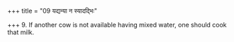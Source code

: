 +++
title = "09 यद्यन्या न स्यादद्भिः"

+++
9. If another cow is not available having mixed water, one should cook that milk. 
